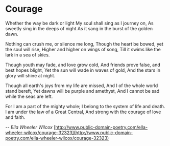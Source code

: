 # Courage

Whether the way be dark or light
    My soul shall sing as I journey on,
As sweetly sing in the deeps of night
    As it sang in the burst of the golden dawn.

Nothing can crush me, or silence me long,
    Though the heart be bowed, yet the soul will rise,
Higher and higher on wings of song,
    Till it swims like the lark in a sea of skies.

Though youth may fade, and love grow cold,
    And friends prove false, and best hopes blight,
Yet the sun will wade in waves of gold,
    And the stars in glory will shine at night.

Though all earth's joys from my life are missed,
    And I of the whole world stand bereft,
Yet dawns will be purple and amethyst,
    And I cannot be sad while the seas are left.

For I am a part of the mighty whole;
    I belong to the system of life and death.
I am under the law of a Great Central,
    And strong with the courage of love and faith.
    
-- *Ella Wheeler Wilcox*
[http://www.public-domain-poetry.com/ella-wheeler-wilcox/courage-32323](http://www.public-domain-poetry.com/ella-wheeler-wilcox/courage-32323)
